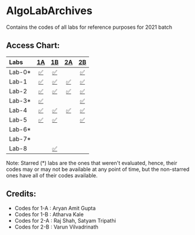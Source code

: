 # AlgoLabArchives
Contains the codes of all labs for reference purposes for 2021 batch

## Access Chart:

| Labs | [1A](https://github.com/aryanargupta/AlgoLabArchives/blob/main/1A/Questions%20and%20Info.txt) | [1B](https://github.com/aryanargupta/AlgoLabArchives/blob/main/1B/Questions%20and%20info.txt) | [2A](https://github.com/aryanargupta/AlgoLabArchives/blob/main/2A/Questions%20and%20info.txt) | [2B](https://github.com/aryanargupta/AlgoLabArchives/blob/main/2B/Questions%20and%20info.txt) |
|:--------------|:----------------:|:----------------:|:----------------:|:-----------------:|
| Lab-0* | [:white_check_mark:](1A/CS263_Lab_0.java) | [:white_check_mark:](1B/PANCAKEFLIP.java) | | [:white_check_mark:](2B/CS263_Lab_0.java) |
| Lab-1 | [:white_check_mark:](1A/CS263_Lab_1.java) | [:white_check_mark:](1B/CS263_Lab_1.java) | [:white_check_mark:](2A/CS263_Lab_1.java) | [:white_check_mark:](2B/CS263_Lab_1.java) |
| Lab-2 | [:white_check_mark:](1A/CS263_Lab_2.java) | [:white_check_mark:](1B/CS263_Lab_2.java) | [:white_check_mark:](2A/CS263_Lab_2.java) | [:white_check_mark:](2B/CS263_Lab_2.java) |
| Lab-3* | [:white_check_mark:](1A/CS263_Lab_3.java) | | | [:white_check_mark:](2B/CS263_Lab_3.java) |
| Lab-4 | [:white_check_mark:](1A/CS263_Lab_4.java) | [:white_check_mark:](1B/CS263_Lab_4.java) | [:white_check_mark:](2A/CS263_Lab_4.java) | [:white_check_mark:](2B/CS263_Lab_4.java) |
| Lab-5 | [:white_check_mark:](1A/CS263_Lab_5.java) | [:white_check_mark:](1B/CS263_Lab_5.java) | | [:white_check_mark:](2B/CS263_Lab_5.java) |
| Lab-6* | | | | |
| Lab-7* | | | | |
| Lab-8 | | [:white_check_mark:](1B/CS263_Lab_8.java) | | |

Note: Starred (*) labs are the ones that weren't evaluated, hence, their codes may or may not be available at any point of time, but the non-starred ones have all of their codes available.

## Credits:

- Codes for 1-A : Aryan Amit Gupta
- Codes for 1-B : Atharva Kale
- Codes for 2-A : Raj Shah, Satyam Tripathi
- Codes for 2-B : Varun Vilvadrinath
